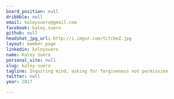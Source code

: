 ```yaml
---
board_position: null
dribbble: null
email: kaleysuero@gmail.com
facebook: kaley.suero
github: null
headshot_jpg_url: http://i.imgur.com/tLtcbeZ.jpg
layout: member_page
linkedin: kaleysuero
name: Kaley Suero
personal_site: null
slug: kaley-suero
tagline: Inquiring mind, asking for forgiveness not permission
twitter: null
year: 2017

---
```

